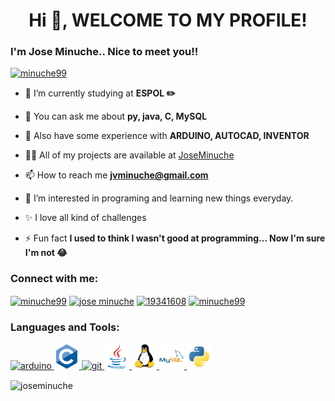 <h1 align="center">Hi 👋, WELCOME TO MY PROFILE!</h1>
<h3 align="left">I'm Jose Minuche.. Nice to meet you!!</h3>

<p align="left"> <a href="https://twitter.com/minuche99" target="blank"><img src="https://img.shields.io/twitter/follow/minuche99?logo=twitter&style=for-the-badge" alt="minuche99" /></a> </p>

- 🌱 I’m currently studying at **ESPOL ✏️**

- 💬 You can ask me about **py, java, C, MySQL**

- 🤝 Also have some experience with **ARDUINO, AUTOCAD, INVENTOR**

- 👨‍💻 All of my projects are available at [JoseMinuche](JoseMinuche)

- 📫 How to reach me **jvminuche@gmail.com**

- 👀 I’m interested in programing and learning new things everyday.

- ✨ I love all kind of challenges

- ⚡ Fun fact **I used to think I wasn't good at programming... Now I'm sure I'm not 😂**

<h3 align="left">Connect with me:</h3>
<p align="left">
<a href="https://twitter.com/minuche99" target="blank"><img align="center" src="https://raw.githubusercontent.com/rahuldkjain/github-profile-readme-generator/master/src/images/icons/Social/twitter.svg" alt="minuche99" height="30" width="40" /></a>
<a href="https://linkedin.com/in/jose minuche" target="blank"><img align="center" src="https://raw.githubusercontent.com/rahuldkjain/github-profile-readme-generator/master/src/images/icons/Social/linked-in-alt.svg" alt="jose minuche" height="30" width="40" /></a>
<a href="https://stackoverflow.com/users/19341608" target="blank"><img align="center" src="https://raw.githubusercontent.com/rahuldkjain/github-profile-readme-generator/master/src/images/icons/Social/stack-overflow.svg" alt="19341608" height="30" width="40" /></a>
<a href="https://instagram.com/minuche99" target="blank"><img align="center" src="https://raw.githubusercontent.com/rahuldkjain/github-profile-readme-generator/master/src/images/icons/Social/instagram.svg" alt="minuche99" height="30" width="40" /></a>
</p>

<h3 align="left">Languages and Tools:</h3>
<p align="left"> <a href="https://www.arduino.cc/" target="_blank" rel="noreferrer"> <img src="https://cdn.worldvectorlogo.com/logos/arduino-1.svg" alt="arduino" width="40" height="40"/> </a> <a href="https://www.cprogramming.com/" target="_blank" rel="noreferrer"> <img src="https://raw.githubusercontent.com/devicons/devicon/master/icons/c/c-original.svg" alt="c" width="40" height="40"/> </a> <a href="https://git-scm.com/" target="_blank" rel="noreferrer"> <img src="https://www.vectorlogo.zone/logos/git-scm/git-scm-icon.svg" alt="git" width="40" height="40"/> </a> <a href="https://www.java.com" target="_blank" rel="noreferrer"> <img src="https://raw.githubusercontent.com/devicons/devicon/master/icons/java/java-original.svg" alt="java" width="40" height="40"/> </a> <a href="https://www.linux.org/" target="_blank" rel="noreferrer"> <img src="https://raw.githubusercontent.com/devicons/devicon/master/icons/linux/linux-original.svg" alt="linux" width="40" height="40"/> </a> <a href="https://www.mysql.com/" target="_blank" rel="noreferrer"> <img src="https://raw.githubusercontent.com/devicons/devicon/master/icons/mysql/mysql-original-wordmark.svg" alt="mysql" width="40" height="40"/> </a> <a href="https://www.python.org" target="_blank" rel="noreferrer"> <img src="https://raw.githubusercontent.com/devicons/devicon/master/icons/python/python-original.svg" alt="python" width="40" height="40"/> </a> </p>

<p><img align="center" src="https://github-readme-stats.vercel.app/api/top-langs?username=joseminuche&show_icons=true&theme=cobalt&title_color=b21f1f&text_color=9d5353&bg_color=210808&hide_border=true&locale=en&layout=compact" alt="joseminuche" /></p>


<!---
JoseMinuche/JoseMinuche is a ✨ special ✨ repository because its `README.md` (this file) appears on your GitHub profile.
You can click the Preview link to take a look at your changes.
--->
